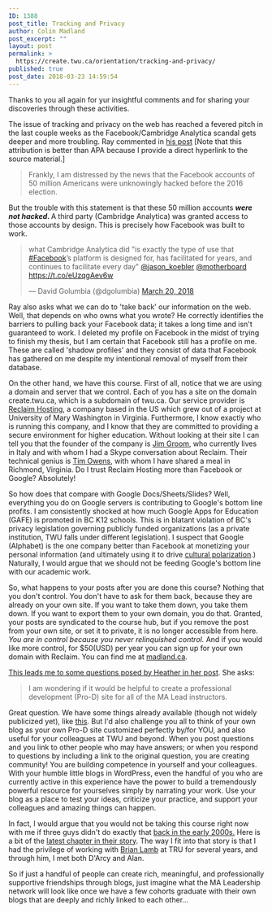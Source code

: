 ```yaml
---
ID: 1388
post_title: Tracking and Privacy
author: Colin Madland
post_excerpt: ""
layout: post
permalink: >
  https://create.twu.ca/orientation/tracking-and-privacy/
published: true
post_date: 2018-03-23 14:59:54
---
```

Thanks to you all again for yur insightful comments and for sharing your discoveries through these activities.

The issue of tracking and privacy on the web has reached a fevered pitch in the last couple weeks as the Facebook/Cambridge Analytica scandal gets deeper and more troubling. Ray commented in <a href="https://create.twu.ca/frommyperch/2018/03/22/reflections-on-tracking-the-trackers/" target="_blank" rel="noopener">his post</a> [Note that this attribution is better than APA because I provide a direct hyperlink to the source material.]

<blockquote>Frankly, I am distressed by the news that the Facebook accounts of 50 million Americans were unknowingly hacked before the 2016 election.</blockquote>

But the trouble with this statement is that these 50 million accounts <em><strong>were not hacked. </strong></em>A third party (Cambridge Analytica) was granted access to those accounts by design. This is precisely how Facebook was built to work.

<blockquote class="twitter-tweet" data-lang="en">
<p dir="ltr" lang="en">what Cambridge Analytica did "is exactly the type of use that <a href="https://twitter.com/hashtag/Facebook?src=hash&amp;ref_src=twsrc%5Etfw">#Facebook</a>’s platform is designed for, has facilitated for years, and continues to facilitate every day" <a href="https://twitter.com/jason_koebler?ref_src=twsrc%5Etfw">@jason_koebler</a> <a href="https://twitter.com/motherboard?ref_src=twsrc%5Etfw">@motherboard</a> <a href="https://t.co/eUzqgAev6w">https://t.co/eUzqgAev6w</a></p>
— David Golumbia (@dgolumbia) <a href="https://twitter.com/dgolumbia/status/976060258794819584?ref_src=twsrc%5Etfw">March 20, 2018</a></blockquote>

<script async src="https://platform.twitter.com/widgets.js" charset="utf-8"></script>

Ray also asks what we can do to 'take back' our information on the web. Well, that depends on who owns what you wrote? He correctly identifies the barriers to pulling back your Facebook data; it takes a long time and isn't guaranteed to work. I deleted my profile on Facebook in the midst of trying to finish my thesis, but I am certain that Facebook still has a profile on me. These are called 'shadow profiles' and they consist of data that Facebook has gathered on me despite my intentional removal of myself from their database.

On the other hand, we have this course. First of all, notice that we are using a domain and server that we control. Each of you has a site on the domain create.twu.ca, which is a subdomain of twu.ca. Our service provider is <a href="https://reclaimhosting.com" target="_blank" rel="noopener">Reclaim Hosting</a>, a company based in the US which grew out of a project at University of Mary Washington in Virginia. Furthermore, I know exactly who is running this company, and I know that they are committed to providing a secure environment for higher education. Without looking at their site I can tell you that the founder of the company is <a href="https://twitter.com/jimgroom" target="_blank" rel="noopener">Jim Groom</a>, who currently lives in Italy and with whom I had a Skype conversation about Reclaim. Their technical genius is <a href="https://twitter.com/timmmmyboy" target="_blank" rel="noopener">Tim Owens</a>, with whom I have shared a meal in Richmond, Virginia. Do I trust Reclaim Hosting more than Facebook or Google? Absolutely!

So how does that compare with Google Docs/Sheets/Slides? Well, everything you do on Google servers is contributing to Google's bottom line profits. I am consistently shocked at how much Google Apps for Education (GAFE) is promoted in BC K12 schools. This is in blatant violation of BC's privacy legislation governing publicly funded organizations (as a private institution, TWU falls under different legislation). I suspect that Google (Alphabet) is the one company better than Facebook at monetizing your personal information (and ultimately using it to drive <a href="https://hypervisible.com/polarization/power-technology/" target="_blank" rel="noopener">cultural polarization</a>.) Naturally, I would argue that we should not be feeding Google's bottom line with our academic work.

So, what happens to your posts after you are done this course? Nothing that you don't control. You don't have to ask for them back, because they are already on your own site. If you want to take them down, you take them down. If you want to export them to your own domain, you do that. Granted, your posts are syndicated to the course hub, but if you remove the post from your own site, or set it to private, it is no longer accessible from here. <em>You are in control because you never relinquished control.</em> And if you would like more control, for $50(USD) per year you can sign up for your own domain with Reclaim. You can find me at <a href="http://madland.ca">madland.ca</a>.

<a href="https://create.twu.ca/drheatherstrong/2018/03/20/response-to-adriennes-post-on-community-and-digital-literacy/" target="_blank" rel="noopener">This leads me to some questions posed by Heather in her post</a>. She asks:

<blockquote>I am wondering if it would be helpful to create a professional development (Pro-D) site for all of the MA Lead instructors.</blockquote>

Great question. We have some things already available (though not widely publicized yet), like <a href="https://create.twu.ca/facdev" target="_blank" rel="noopener">this</a>. But I'd also challenge you all to think of your own blog as your own Pro-D site customized perfectly by/for YOU, and also useful for your colleagues at TWU and beyond. When you post questions and you link to other people who may have answers; or when you respond to questions by including a link to the original question, you are creating community! You are building competence in yourself and your colleagues. With your humble little blogs in WordPress, even the handful of you who are currently active in this experience have the power to build a tremendously powerful resource for yourselves simply by narrating your work. Use your blog as a place to test your ideas, criticize your practice, and support your colleagues and amazing things can happen.

In fact, I would argue that you would not be taking this course right now with me if three guys didn't do exactly that <a href="https://i2.wp.com/muraludg.org/wp-content/uploads/2018/03/3amigos.jpg?w=500&amp;ssl=1" target="_blank" rel="noopener">back in the early 2000s.</a> Here is a bit of the <a href="http://cogdogblog.com/2018/03/second-luckiest-man-on-the-face-of-the-earth/" target="_blank" rel="noopener">latest chapter in their story</a>. The way I fit into that story is that I had the privilege of working with <a href="https://twitter.com/brlamb" target="_blank" rel="noopener">Brian Lamb</a> at TRU for several years, and through him, I met both D'Arcy and Alan.

So if just a handful of people can create rich, meaningful, and professionally supportive friendships through blogs, just imagine what the MA Leadership network will look like once we have a few cohorts graduate with their own blogs that are deeply and richly linked to each other...

&nbsp;